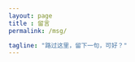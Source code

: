 ```yaml
---
layout: page
title : 留言
permalink: /msg/

tagline: "路过这里，留下一句，可好？"
---
```


<br>

<div class="msg">


</div>
  
  <section class="post-footer-item comment">
    <div id="disqus_thread"></div> 
    <div id="gitalk_container"></div>
</section>

  <br>

